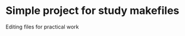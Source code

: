 Simple project for study makefiles
==================================
Editing files for practical work
